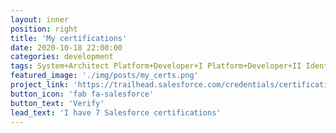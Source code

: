 ```yaml
---
layout: inner
position: right
title: 'My certifications'
date: 2020-10-18 22:00:00
categories: development
tags: System+Architect Platform+Developer+I Platform+Developer+II Identity+and+Access+Management+Designer Development+Lifecycle+and+Deployment+Designer Integration+Architecture+Designer Platform+App+Builder
featured_image: './img/posts/my_certs.png'
project_link: 'https://trailhead.salesforce.com/credentials/certification-detail-print?searchString=RvOoAAGJRm10MvT4BB8OzPxFJCcqMdOOK2usGqRy54N34XuO7BkyjhBmBSbib2pA'
button_icon: 'fab fa-salesforce'
button_text: 'Verify'
lead_text: 'I have 7 Salesforce certifications'
---
```

